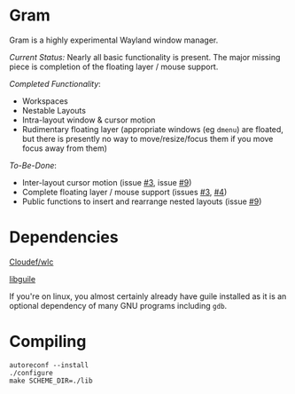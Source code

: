 Gram
====

Gram is a highly experimental Wayland window manager.

*Current Status:* Nearly all basic functionality is present. The major missing piece is completion of the floating layer / mouse support.

*Completed Functionality*:

- Workspaces
- Nestable Layouts
- Intra-layout window & cursor motion
- Rudimentary floating layer (appropriate windows (eg `dmenu`) are floated, but there is presently no way to move/resize/focus them if you move focus away from them)

*To-Be-Done*:

- Inter-layout cursor motion (issue [#3](../../issues/3), issue [#9](../../issues/9))
- Complete floating layer / mouse support (issues [#3](../../issues/3), [#4](../../issues/4))
- Public functions to insert and rearrange nested layouts (issue [#9](../../issues/9))

Dependencies
============

[Cloudef/wlc](https://github.com/Cloudef/wlc)

[libguile](http://www.gnu.org/software/guile/)

If you're on linux, you almost certainly already have guile installed
as it is an optional dependency of many GNU programs including `gdb`.

Compiling
=========

    autoreconf --install
    ./configure
    make SCHEME_DIR=./lib
